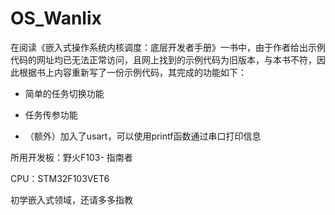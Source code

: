 # OS_Wanlix

在阅读《嵌入式操作系统内核调度：底层开发者手册》一书中，由于作者给出示例代码的网址均已无法正常访问，且网上找到的示例代码为旧版本，与本书不符，因此根据书上内容重新写了一份示例代码，其完成的功能如下：

- 简单的任务切换功能
- 任务传参功能

- （额外）加入了usart，可以使用printf函数通过串口打印信息

所用开发板：野火F103- 指南者

CPU：STM32F103VET6

初学嵌入式领域，还请多多指教